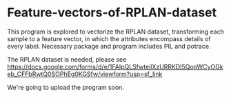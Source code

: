 # Feature-vectors-of-RPLAN-dataset
This program is explored to vectorize the RPLAN dataset, transforming each sample to a feature vector, in which the attributes encompass details of every label.
Necessary package and program includes PIL and potrace.

The RPLAN dataset is needed, please see https://docs.google.com/forms/d/e/1FAIpQLSfwteilXzURRKDI5QopWCyOGkeb_CFFbRwtQ0SOPhEg0KGSfw/viewform?usp=sf_link

We're going to upload the program soon.
